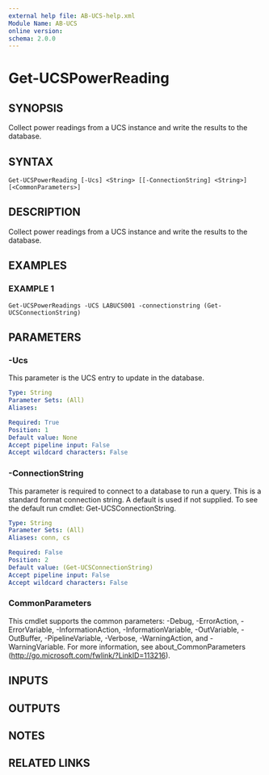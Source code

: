 ```yaml
---
external help file: AB-UCS-help.xml
Module Name: AB-UCS
online version:
schema: 2.0.0
---
```


# Get-UCSPowerReading

## SYNOPSIS
Collect power readings from a UCS instance and write the results to the database.

## SYNTAX

```
Get-UCSPowerReading [-Ucs] <String> [[-ConnectionString] <String>] [<CommonParameters>]
```

## DESCRIPTION
Collect power readings from a UCS instance and write the results to the database.

## EXAMPLES

### EXAMPLE 1
```
Get-UCSPowerReadings -UCS LABUCS001 -connectionstring (Get-UCSConnectionString)
```

## PARAMETERS

### -Ucs
This parameter is the UCS entry to update in the database.

```yaml
Type: String
Parameter Sets: (All)
Aliases:

Required: True
Position: 1
Default value: None
Accept pipeline input: False
Accept wildcard characters: False
```

### -ConnectionString
This parameter is required to connect to a database to run a query. 
This is a standard format connection string.
A default is used if not supplied. 
To see the default run cmdlet: Get-UCSConnectionString.

```yaml
Type: String
Parameter Sets: (All)
Aliases: conn, cs

Required: False
Position: 2
Default value: (Get-UCSConnectionString)
Accept pipeline input: False
Accept wildcard characters: False
```

### CommonParameters
This cmdlet supports the common parameters: -Debug, -ErrorAction, -ErrorVariable, -InformationAction, -InformationVariable, -OutVariable, -OutBuffer, -PipelineVariable, -Verbose, -WarningAction, and -WarningVariable.
For more information, see about_CommonParameters (http://go.microsoft.com/fwlink/?LinkID=113216).

## INPUTS

## OUTPUTS

## NOTES

## RELATED LINKS
